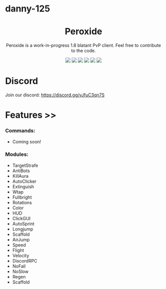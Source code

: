 # danny-125

<div align="center">
	
</div>

<h1 align="center">
	Peroxide
</h1>

<p align="center">
	Peroxide is a work-in-progress 1.8 blatant PvP client. Feel free to contribute to the code.
</p>

<div align="center">
  <a href="https://github.com/danny-125/Peroxide/releases/latest"><img src="https://img.shields.io/github/v/release/danny-125/Peroxide"></a>
  <img src="https://img.shields.io/github/last-commit/danny-125/Peroxide">
  <img src="https://img.shields.io/github/commit-activity/m/danny-125/Peroxide">
  <img src="https://img.shields.io/github/languages/code-size/danny-125/Peroxide">
  <img src="https://img.shields.io/tokei/lines/github/danny-125/Peroxide">
  <img src="https://img.shields.io/github/downloads/danny-125/Peroxide/total">
	

</div>

# Discord
Join our discord: 
https://discord.gg/vJfuC3qn7S

# Features >>

### Commands:
- Coming soon!

### Modules:
- TargetStrafe
- AntiBots
- KillAura
- AutoClicker
- Extinguish 
- Wtap
- Fullbright
- Rotations
- Color
- HUD
- ClickGUI
- AutoSprint 
- Longjump
- Scaffold
- AirJump 
- Speed
- Flight
- Velocity
- DiscordRPC
- NoFall
- NoSlow
- Regen
- Scaffold
